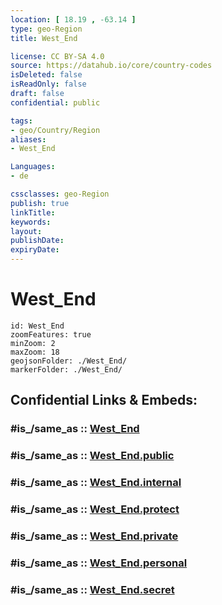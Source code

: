 ```yaml
---
location: [ 18.19 , -63.14 ] 
type: geo-Region
title: West_End

license: CC BY-SA 4.0
source: https://datahub.io/core/country-codes
isDeleted: false
isReadOnly: false
draft: false
confidential: public

tags:
- geo/Country/Region
aliases:
- West_End

Languages:
- de

cssclasses: geo-Region
publish: true
linkTitle: 
keywords: 
layout: 
publishDate: 
expiryDate: 
---
```


# West_End

```leaflet
id: West_End
zoomFeatures: true 
minZoom: 2 
maxZoom: 18
geojsonFolder: ./West_End/
markerFolder: ./West_End/
```


## Confidential Links & Embeds: 

### #is_/same_as :: [West_End](/_Standards/Earth/Continent/America~Caribbean/Anguilla/Counties~Anguilla/West_End.md) 

### #is_/same_as :: [West_End.public](/_public/Earth/Continent/America~Caribbean/Anguilla/Counties~Anguilla/West_End.public.md) 

### #is_/same_as :: [West_End.internal](/_internal/Earth/Continent/America~Caribbean/Anguilla/Counties~Anguilla/West_End.internal.md) 

### #is_/same_as :: [West_End.protect](/_protect/Earth/Continent/America~Caribbean/Anguilla/Counties~Anguilla/West_End.protect.md) 

### #is_/same_as :: [West_End.private](/_private/Earth/Continent/America~Caribbean/Anguilla/Counties~Anguilla/West_End.private.md) 

### #is_/same_as :: [West_End.personal](/_personal/Earth/Continent/America~Caribbean/Anguilla/Counties~Anguilla/West_End.personal.md) 

### #is_/same_as :: [West_End.secret](/_secret/Earth/Continent/America~Caribbean/Anguilla/Counties~Anguilla/West_End.secret.md)

